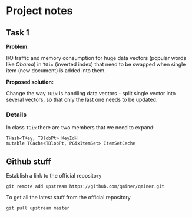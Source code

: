# Project notes

## Task 1

**Problem:** 

I/O traffic and memory consumption for huge data vectors (popular words like *Obama*) in `TGix` (inverted index) 
that need to be swapped when single item (new document) is added into them.

**Proposed solution:**

Change the way `TGix` is handling data vectors - split single vector into several vectors,
so that only the last one needs to be updated.

### Details

In class `TGix` there are two members that we need to expand:

	THash<TKey, TBlobPt> KeyIdH
	mutable TCache<TBlobPt, PGixItemSet> ItemSetCache

## Github stuff

Establish a link to the official repository

	git remote add upstream https://github.com/qminer/qminer.git

To get all the latest stuff from the official repository

	git pull upstream master